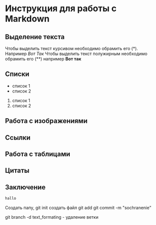 # Инструкция для работы с Markdown

## Выделение текста

Чтобы выделить текст курсивом необходимо обрамить его (*). Например *Вот Так*
Чтобы выделить текст полужирным необходимо обрамить его (**) например **Вот так**

## Списки

* список 1
* список 2


1. список 1
2. список 2

## Работа с изображениями

## Ссылки

## Работа с таблицами

## Цитаты

## Заключение



````sh
hallo
``````

Создать папу, 
git init
создать файл
git add <file>
git commit -m "sochranenie"

git branch -d text_formating - удаление ветки
